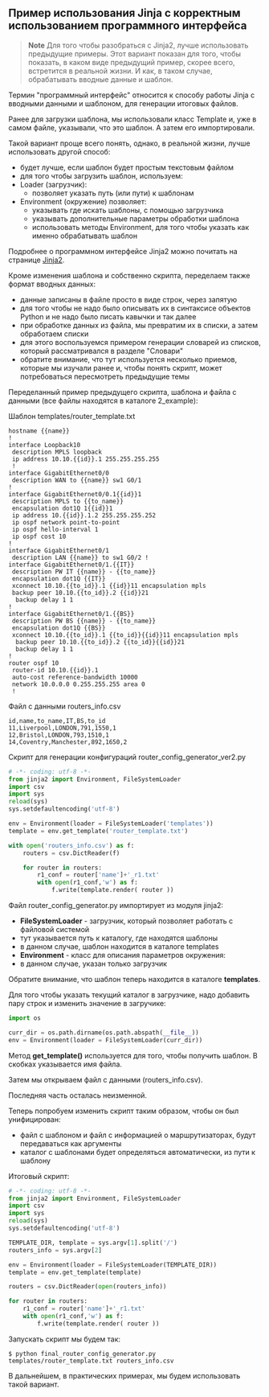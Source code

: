 ## Пример использования Jinja с корректным использованием программного интерфейса


> **Note** Для того чтобы разобраться с Jinja2, лучше использовать предыдущие примеры. Этот вариант показан для того, чтобы показать, в каком виде предыдущий пример, скорее всего, встретится в реальной жизни. И как, в таком случае, обрабатывать вводные данные и шаблон.



Термин "программный интерфейс" относится к способу работы Jinja с вводными данными и шаблоном, для генерации итоговых файлов. 


Ранее для загрузки шаблона, мы использовали класс Template и, уже в самом файле, указывали, что это шаблон. А затем его импортировали.

Такой вариант проще всего понять, однако, в реальной жизни, лучше использовать другой способ:
* будет лучше, если шаблон будет простым текстовым файлом
* для того чтобы загрузить шаблон, используем:
 * Loader (загрузчик):
   * позволяет указать путь (или пути) к шаблонам
 * Environment (окружение) позволяет:
   * указывать где искать шаблоны, с помощью загрузчика
   * указывать дополнительные параметры обработки шаблона
   * использовать методы Environment, для того чтобы указать как именно обрабатывать шаблон

Подробнее о программном интерфейсе Jinja2 можно почитать на странице [Jinja2](xgu.ru/wiki/Jinja2).


Кроме изменения шаблона и собственно скрипта, переделаем также формат вводных данных:
* данные записаны в файле просто в виде строк, через запятую
 * для того чтобы не надо было описывать их в синтаксисе объектов Python  и не надо было писать кавычки и так далее
* при обработке данных из файла, мы превратим их в списки, а затем обработаем списки
* для этого воспользуемся примером генерации словарей из списков, который рассматривался в разделе "Словари"
* обратите внимание, что тут используется несколько приемов, которые мы изучали ранее и, чтобы понять скрипт, может потребоваться пересмотреть предыдущие темы

Переделанный пример предыдущего скрипта, шаблона и файла с данными (все файлы находятся в каталоге 2_example):

Шаблон templates/router_template.txt
```
hostname {{name}}
!
interface Loopback10
 description MPLS loopback
 ip address 10.10.{{id}}.1 255.255.255.255
 !
interface GigabitEthernet0/0
 description WAN to {{name}} sw1 G0/1
!
interface GigabitEthernet0/0.1{{id}}1
 description MPLS to {{to_name}}
 encapsulation dot1Q 1{{id}}1
 ip address 10.{{id}}.1.2 255.255.255.252
 ip ospf network point-to-point
 ip ospf hello-interval 1
 ip ospf cost 10
!
interface GigabitEthernet0/1
 description LAN {{name}} to sw1 G0/2 !
interface GigabitEthernet0/1.{{IT}}
 description PW IT {{name}} - {{to_name}}
 encapsulation dot1Q {{IT}}
 xconnect 10.10.{{to_id}}.1 {{id}}11 encapsulation mpls
 backup peer 10.10.{{to_id}}.2 {{id}}21
  backup delay 1 1
!
interface GigabitEthernet0/1.{{BS}}
 description PW BS {{name}} - {{to_name}}
 encapsulation dot1Q {{BS}}
 xconnect 10.10.{{to_id}}.1 {{to_id}}{{id}}11 encapsulation mpls
  backup peer 10.10.{{to_id}}.2 {{to_id}}{{id}}21
  backup delay 1 1
!
router ospf 10
 router-id 10.10.{{id}}.1
 auto-cost reference-bandwidth 10000
 network 10.0.0.0 0.255.255.255 area 0
 !
```

Файл с данными routers_info.csv
```
id,name,to_name,IT,BS,to_id
11,Liverpool,LONDON,791,1550,1
12,Bristol,LONDON,793,1510,1
14,Coventry,Manchester,892,1650,2
```


Скрипт для генерации конфигураций router_config_generator_ver2.py
```python
# -*- coding: utf-8 -*-
from jinja2 import Environment, FileSystemLoader
import csv
import sys
reload(sys)
sys.setdefaultencoding('utf-8')

env = Environment(loader = FileSystemLoader('templates'))
template = env.get_template('router_template.txt')

with open('routers_info.csv') as f:
    routers = csv.DictReader(f)

    for router in routers:
        r1_conf = router['name']+'_r1.txt'
        with open(r1_conf,'w') as f:
            f.write(template.render( router ))

```


Файл router_config_generator.py импортирует из модуля jinja2:
* __FileSystemLoader__ - загрузчик, который позволяет работать с файловой системой
 * тут указывается путь к каталогу, где находятся шаблоны
 * в данном случае, шаблон находится в каталоге templates
* __Environment__ - класс для описания параметров окружения:
 * в данном случае, указан только загрузчик

Обратите внимание, что шаблон теперь находится в каталоге __templates__.

Для того чтобы указать текущий каталог в  загрузчике, надо добавить пару строк и изменить значение в загручике:
```python
import os

curr_dir = os.path.dirname(os.path.abspath(__file__))
env = Environment(loader = FileSystemLoader(curr_dir))
```


Метод __get_template()__ используется для того, чтобы получить шаблон. В скобках указывается имя файла.

Затем мы открываем файл с данными (routers_info.csv).

Последняя часть осталась неизменной.

Теперь попробуем изменить скрипт таким образом, чтобы он был унифицирован:
* файл с шаблоном и файл с информацией о маршрутизаторах, будут передаваться как аргументы
* каталог с шаблонами будет определяться автоматически, из пути к шаблону

Итоговый скрипт:
```python
# -*- coding: utf-8 -*-
from jinja2 import Environment, FileSystemLoader
import csv
import sys
reload(sys)
sys.setdefaultencoding('utf-8')

TEMPLATE_DIR, template = sys.argv[1].split('/')
routers_info = sys.argv[2]

env = Environment(loader = FileSystemLoader(TEMPLATE_DIR))
template = env.get_template(template)

routers = csv.DictReader(open(routers_info))

for router in routers:
    r1_conf = router['name']+'_r1.txt'
    with open(r1_conf,'w') as f:
        f.write(template.render( router ))
```

Запускать скрипт мы будем так:
```
$ python final_router_config_generator.py templates/router_template.txt routers_info.csv
```

В дальнейшем, в практических примерах, мы будем использовать такой вариант.
